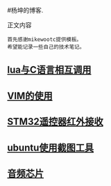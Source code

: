 <!---title:杨坤的博客-->
<!---keywords:xyyangkun, bt1120, audio, audio codec,-->

#杨坤的博客.


正文内容

    首先感谢mikewootc提供模板。
    希望能记录一些自己的技术笔记。

## [lua与C语言相互调用](lua_c_call.html)  
## [VIM的使用](vim_use.html)  

## [STM32遥控器红外接收](idr_recv.html)

## [ubuntu使用截图工具](ubuntu_screenshot.html)

## [音频芯片](audio_codec.html)

